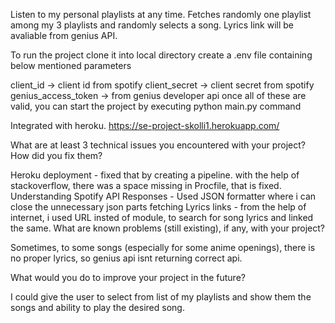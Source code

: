 Listen to my personal playlists at any time. Fetches randomly one playlist among my 3 playlists and randomly selects a song. Lyrics link will be avaliable from genius API.

To run the project clone it into local directory create a .env file containing below mentioned parameters

client_id -> client id from spotify
client_secret -> client secret from spotify
genius_access_token -> from genius developer api
once all of these are valid, you can start the project by executing python main.py command

Integrated with heroku. https://se-project-skolli1.herokuapp.com/

What are at least 3 technical issues you encountered with your project? How did you fix them?

Heroku deployment - fixed that by creating a pipeline. with the help of stackoverflow, there was a space missing in Procfile, that is fixed.
Understanding Spotify API Responses - Used JSON formatter where i can close the unnecessary json parts
fetching Lyrics links - from the help of internet, i used URL insted of module, to search for song lyrics and linked the same.
What are known problems (still existing), if any, with your project?

Sometimes, to some songs (especially for some anime openings), there is no proper lyrics, so genius api isnt returning correct api.

What would you do to improve your project in the future?

I could give the user to select from list of my playlists and show them the songs and ability to play the desired song.